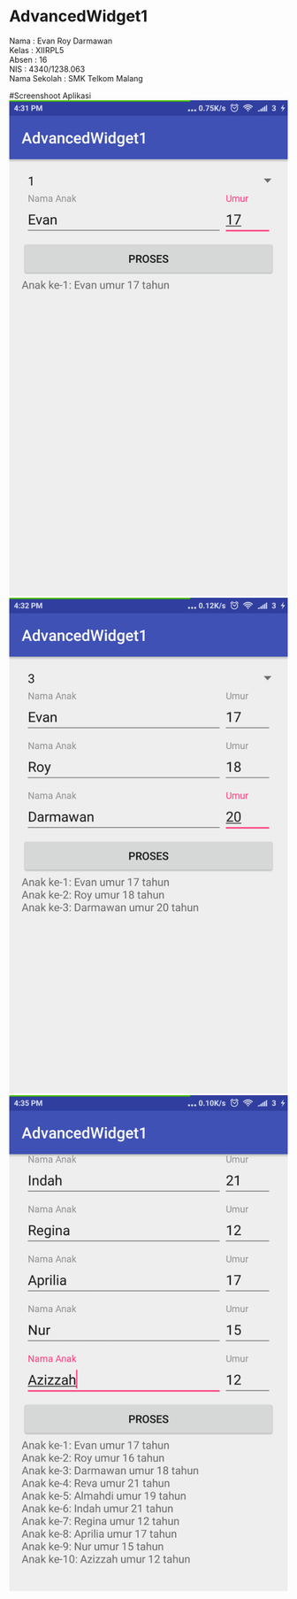 # AdvancedWidget1

Nama : Evan Roy Darmawan  <br>
Kelas : XIIRPL5 <br>
Absen : 16 <br>
NIS : 4340/1238.063 <br> 
Nama Sekolah : SMK Telkom Malang <br>

#Screenshoot Aplikasi
![AdvancedWidget1](https://github.com/funukonta/AdvancedWidget1/blob/master/Screenshot_2016-11-04-16-31-53-921_id.sch.smktelkom_mlg.learn.advancedwidget1.png)
![AdvancedWidget1](https://github.com/funukonta/AdvancedWidget1/blob/master/Screenshot_2016-11-04-16-32-27-286_id.sch.smktelkom_mlg.learn.advancedwidget1.png)
![AdvancedWidget1](https://github.com/funukonta/AdvancedWidget1/blob/master/Screenshot_2016-11-04-16-35-06-772_id.sch.smktelkom_mlg.learn.advancedwidget1.png)
